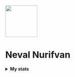 # <img src="https://" width="100"> 
# Neval Nurifvan

<!-- Stats -->
<details><summary><b>My stats</b></summary><br>

![](https://komarev.com/ghpvc/?username=abaiik&color=000000)  
<img alt = "GitHub Stats" src="https://github-readme-stats.vercel.app/api?username=abaiik&show_icons=true&hide=issues&icon_color=C9D1D9&hide_border=false&title_color=C9D1D9&text_color=8B948D&bg_color=0D1117&theme=dark">
[![Top Langs](https://github-readme-stats.vercel.app/api/top-langs/?username=abaiik&layout=compact)](https://github.com/abaiik/github-readme-stats)
</details>

